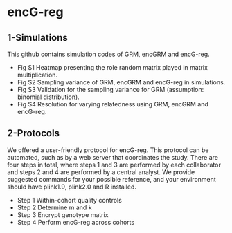 # encG-reg

## 1-Simulations
This github contains simulation codes of GRM, encGRM and encG-reg.
- Fig S1 Heatmap presenting the role random matrix played in matrix multiplication. 
- Fig S2 Sampling variance of GRM, encGRM and encG-reg in simulations. 
- Fig S3 Validation for the sampling variance for GRM (assumption: binomial distribution). 
- Fig S4 Resolution for varying relatedness using GRM, encGRM and encG-reg. 


## 2-Protocols
We offered a user-friendly protocol for encG-reg. This protocol can be automated, such as by a web server that coordinates the study. 
There are four steps in total, where steps 1 and 3 are performed by each collaborator and steps 2 and 4 are performed by a central analyst.
We provide suggested commands for your possible reference, and your environment should have plink1.9, plink2.0 and R installed.

- Step 1 Within-cohort quality controls
- Step 2 Determine m and k
- Step 3 Encrypt genotype matrix
- Step 4 Perform encG-reg across cohorts
